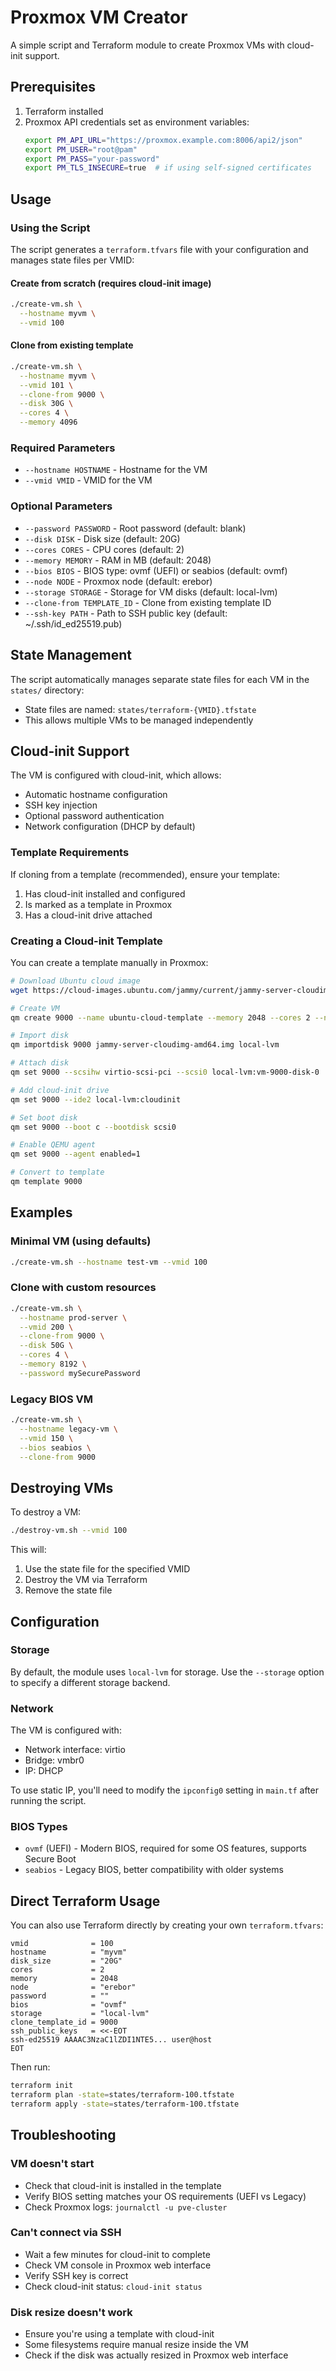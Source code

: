 # Proxmox VM Creator

A simple script and Terraform module to create Proxmox VMs with cloud-init support.

## Prerequisites

1. Terraform installed
2. Proxmox API credentials set as environment variables:
   ```bash
   export PM_API_URL="https://proxmox.example.com:8006/api2/json"
   export PM_USER="root@pam"
   export PM_PASS="your-password"
   export PM_TLS_INSECURE=true  # if using self-signed certificates
   ```

## Usage

### Using the Script

The script generates a `terraform.tfvars` file with your configuration and manages state files per VMID:

#### Create from scratch (requires cloud-init image)
```bash
./create-vm.sh \
  --hostname myvm \
  --vmid 100
```

#### Clone from existing template
```bash
./create-vm.sh \
  --hostname myvm \
  --vmid 101 \
  --clone-from 9000 \
  --disk 30G \
  --cores 4 \
  --memory 4096
```

### Required Parameters
- `--hostname HOSTNAME` - Hostname for the VM
- `--vmid VMID` - VMID for the VM

### Optional Parameters
- `--password PASSWORD` - Root password (default: blank)
- `--disk DISK` - Disk size (default: 20G)
- `--cores CORES` - CPU cores (default: 2)
- `--memory MEMORY` - RAM in MB (default: 2048)
- `--bios BIOS` - BIOS type: ovmf (UEFI) or seabios (default: ovmf)
- `--node NODE` - Proxmox node (default: erebor)
- `--storage STORAGE` - Storage for VM disks (default: local-lvm)
- `--clone-from TEMPLATE_ID` - Clone from existing template ID
- `--ssh-key PATH` - Path to SSH public key (default: ~/.ssh/id_ed25519.pub)

## State Management

The script automatically manages separate state files for each VM in the `states/` directory:
- State files are named: `states/terraform-{VMID}.tfstate`
- This allows multiple VMs to be managed independently

## Cloud-init Support

The VM is configured with cloud-init, which allows:
- Automatic hostname configuration
- SSH key injection
- Optional password authentication
- Network configuration (DHCP by default)

### Template Requirements

If cloning from a template (recommended), ensure your template:
1. Has cloud-init installed and configured
2. Is marked as a template in Proxmox
3. Has a cloud-init drive attached

### Creating a Cloud-init Template

You can create a template manually in Proxmox:

```bash
# Download Ubuntu cloud image
wget https://cloud-images.ubuntu.com/jammy/current/jammy-server-cloudimg-amd64.img

# Create VM
qm create 9000 --name ubuntu-cloud-template --memory 2048 --cores 2 --net0 virtio,bridge=vmbr0

# Import disk
qm importdisk 9000 jammy-server-cloudimg-amd64.img local-lvm

# Attach disk
qm set 9000 --scsihw virtio-scsi-pci --scsi0 local-lvm:vm-9000-disk-0

# Add cloud-init drive
qm set 9000 --ide2 local-lvm:cloudinit

# Set boot disk
qm set 9000 --boot c --bootdisk scsi0

# Enable QEMU agent
qm set 9000 --agent enabled=1

# Convert to template
qm template 9000
```

## Examples

### Minimal VM (using defaults)
```bash
./create-vm.sh --hostname test-vm --vmid 100
```

### Clone with custom resources
```bash
./create-vm.sh \
  --hostname prod-server \
  --vmid 200 \
  --clone-from 9000 \
  --disk 50G \
  --cores 4 \
  --memory 8192 \
  --password mySecurePassword
```

### Legacy BIOS VM
```bash
./create-vm.sh \
  --hostname legacy-vm \
  --vmid 150 \
  --bios seabios \
  --clone-from 9000
```

## Destroying VMs

To destroy a VM:

```bash
./destroy-vm.sh --vmid 100
```

This will:
1. Use the state file for the specified VMID
2. Destroy the VM via Terraform
3. Remove the state file

## Configuration

### Storage

By default, the module uses `local-lvm` for storage. Use the `--storage` option to specify a different storage backend.

### Network

The VM is configured with:
- Network interface: virtio
- Bridge: vmbr0
- IP: DHCP

To use static IP, you'll need to modify the `ipconfig0` setting in `main.tf` after running the script.

### BIOS Types

- `ovmf` (UEFI) - Modern BIOS, required for some OS features, supports Secure Boot
- `seabios` - Legacy BIOS, better compatibility with older systems

## Direct Terraform Usage

You can also use Terraform directly by creating your own `terraform.tfvars`:

```hcl
vmid              = 100
hostname          = "myvm"
disk_size         = "20G"
cores             = 2
memory            = 2048
node              = "erebor"
password          = ""
bios              = "ovmf"
storage           = "local-lvm"
clone_template_id = 9000
ssh_public_keys   = <<-EOT
ssh-ed25519 AAAAC3NzaC1lZDI1NTE5... user@host
EOT
```

Then run:
```bash
terraform init
terraform plan -state=states/terraform-100.tfstate
terraform apply -state=states/terraform-100.tfstate
```

## Troubleshooting

### VM doesn't start
- Check that cloud-init is installed in the template
- Verify BIOS setting matches your OS requirements (UEFI vs Legacy)
- Check Proxmox logs: `journalctl -u pve-cluster`

### Can't connect via SSH
- Wait a few minutes for cloud-init to complete
- Check VM console in Proxmox web interface
- Verify SSH key is correct
- Check cloud-init status: `cloud-init status`

### Disk resize doesn't work
- Ensure you're using a template with cloud-init
- Some filesystems require manual resize inside the VM
- Check if the disk was actually resized in Proxmox web interface
